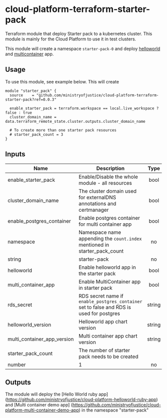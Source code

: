 # cloud-platform-terraform-starter-pack
Terraform module that deploy Starter pack to a kubernetes cluster. This module is mainly for the Cloud Platform to use it in test clusters. 

This module will create a namespace `starter-pack-0` and deploy [helloworld](https://github.com/ministryofjustice/cloud-platform-helm-charts/tree/main/helloworld) and [multicontainer](https://github.com/ministryofjustice/cloud-platform-helm-charts/tree/main/multi-container-app) app.

## Usage

To use this module, see example below. This will create  
```hcl
module "starter_pack" {
  source    = "github.com/ministryofjustice/cloud-platform-terraform-starter-pack?ref=0.0.3"

  enable_starter_pack = terraform.workspace == local.live_workspace ? false : true
  cluster_domain_name = data.terraform_remote_state.cluster.outputs.cluster_domain_name

  # To create more than one starter pack resources
  # starter_pack_count = 3
}

```

## Inputs

| Name                         | Description         | Type | Default | Required |
|------------------------------|---------------------|:----:|:-------:|:--------:|
| enable_starter_pack  | Enable/Disable the whole module - all resources | bool | true | no |
| cluster_domain_name | The cluster domain used for externalDNS annotations and certmanager | bool | true | no |
| enable_postgres_container | Enable postgres container for multi container app | bool | true | no |
| namespace | Namespace name appending the `count.index` mentioned in starter_pack_count | no |
string | starter-pack | no |
| helloworld | Enable helloworld app in the starter pack | bool | true | no |
| multi_container_app | Enable MultiContainer app in starter pack | bool | true | no |
| rds_secret | RDS secret name if `enable_postgres_container` set to false and RDS is used for postgres | string | null | no |
| helloworld_version | Helloworld app chart version | string | 0.2.0 | no |
| multi_container_app_version | Multi container app chart version | string | 0.3.1 | no |
| starter_pack_count | The number of starter pack needs to be created | 
| number | 1 | no | 

## Outputs

The module will deploy the [Hello World ruby app] (https://github.com/ministryofjustice/cloud-platform-helloworld-ruby-app) and [Multi container demo app] (https://github.com/ministryofjustice/cloud-platform-multi-container-demo-app) in the namespace "starter-pack"
